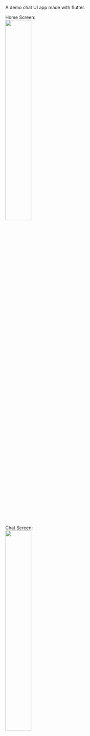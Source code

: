 A demo chat UI app made with flutter.

Home Screen:<br />
<img src="https://github.com/vyanky03/flutter_chat_ui/assets/99646164/db2025c7-2b66-4ac6-a396-51f16fc30921" width="40%" height="40%"><br />

Chat Screen:<br />
<img src="https://github.com/vyanky03/flutter_chat_ui/assets/99646164/f3134805-2361-49c1-a6a9-f769c0a29950" width="40%" height="40%">  
